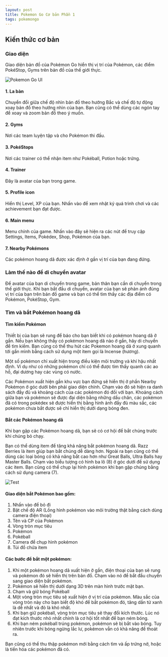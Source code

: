 ```yaml
---
layout: post
title: Pokemon Go Cơ bản Phần 1
tags: pokemongo
---
```


## Kiến thức cơ bản

### Giao diện
Giao diện bản đồ của Pokémon Go hiển thị vị trí của Pokémon, các điểm PokéStop, Gyms trên bản đồ của thế giới thực.

![Pokemon Go UI](https://p5.zdassets.com/hc/theme_assets/1051539/200290428/Map_View.png)

#### 1. La bàn
Chuyển đổi giữa chế độ nhìn bản đồ theo hướng Bắc và chế độ tự động xoay bản đồ theo hướng nhìn của bạn. Bạn cũng có thể dùng các ngón tay để xoay và zoom bản đồ theo ý muốn.

#### 2. Gyms
Nơi các team luyện tập và cho Pokémon thi đấu.

#### 3. PokéStops
Nơi các trainer có thể nhận item như Pokéball, Potion hoặc trứng.

#### 4. Trainer
Đây là avatar của bạn trong game.

#### 5. Profile icon
Hiển thị Level, XP của bạn. Nhấn vào để xem nhật ký quá trình chơi và các achievement bạn đạt được.

#### 6. Main menu
Menu chính của game. Nhấn vào đây sẽ hiện ra các nút để truy cập Settings, Items, Pokédex, Shop, Pokémon của bạn.

#### 7. Nearby Pokémons
Các pokémon hoang dã được xác định ở gần vị trí của bạn đang đứng.

### Làm thế nào để di chuyển avatar
Để avatar của bạn di chuyển trong game, bản thân bạn cần di chuyển trong thế giới thực. Khi bạn bắt đầu di chuyển, avatar của bạn sẽ phản ánh đúng vị trí của bạn trên bản đồ game và bạn có thể tìm thấy các địa điểm có Pokémon, PokéStop, Gym.

### Tìm và bắt Pokémon hoang dã

#### Tìm kiếm Pokémon
Thiết bị của bạn sẽ rung để báo cho bạn biết khi có pokémon hoang dã ở gần. Nếu bạn không thấy có pokémon hoang dã nào ở gần, hãy di chuyển để tìm kiếm. Bạn cũng có thể thu hút các Pokemon hoang dã ở xung quanh tới gần mình bằng cách sử dụng một item gọi là Incense (hương).

Một số pokémon chỉ xuất hiện trong điều kiện môi trường và khí hậu nhất định. Ví dụ như có những pokémon chỉ có thể được tìm thấy quanh các ao hồ, đại dương hay các vùng có nước.

Các Pokémon xuất hiện gần khu vực bạn đứng sẽ hiển thị ở phần Nearby Pokémon ở góc dưới bên phải giao diện chính. Chạm vào đó sẽ hiện ra danh sách đầy đủ và khoảng cách của các pokémon đó đối với bạn. Khoảng cách giữa bạn và pokémon sẽ được đại diện bằng những dấu chân, các pokémon đã có trong pokédex sẽ được hiển thị bằng hình ảnh đầy đủ màu sắc, các pokémon chưa bắt được sẽ chỉ hiển thị dưới dạng bóng đen.

#### Bắt các Pokémon hoang dã
Khi bạn gặp các Pokémon hoang dã, bạn sẽ có cơ hội để bắt chúng trước khi chúng bỏ chạy.

Bạn có thể dùng item để tăng khả năng bắt pokémon hoang dã. Razz Berries là item giúp bạn bắt chúng dễ dàng hơn. Ngoài ra bạn cũng có thể dùng các loại bóng có khả năng bắt cao hơn như Great Balls, Ultra Balls hay Master Balls. Chạm vào biểu tượng có hình ba lô (8) ở góc dưới để sử dụng các item. Bạn cũng có thể chụp lại hình pokémon khi bạn gặp chúng bằng cách sử dụng camera (7).

![Test](https://p5.zdassets.com/hc/theme_assets/1051539/200290428/Encounter_EN.png)

#### Giao diện bắt Pokémon bao gồm:
1. Nhấn vào để bỏ đi
2. Bật chế độ AR (Lồng hình pokémon vào môi trường thật bằng cách dùng camera điện thoại)
3. Tên và CP của Pokémon
4. Vòng tròn mục tiêu
5. Pokémon
6. Pokéball
7. Camera để chụp hình pokémon
8. Túi đồ chứa item

#### Các bước để bắt một pokémon:
1. Khi một pokémon hoang dã xuất hiện ở gần, điện thoại của bạn sẽ rung và pokémon đó sẽ hiển thị trên bản đồ. Chạm vào nó để bắt đầu chuyển sang giao diện bắt pokémon.
2. Pokémon sẽ hiển thị dưới dạng 3D trên màn hình trước mặt bạn.
3. Chạm và giữ bóng Pokéball
4. Một vòng tròn mục tiêu sẽ xuất hiện ở vị trí của pokémon. Màu sắc của vòng tròn này cho bạn biết độ khó để bắt pokémon đó, tăng dần từ xanh là dễ nhất và đỏ là khó nhất.
5. Khi bạn giữ pokéball, vòng tròn mục tiêu sẽ thay đổi kích thước. Lúc nó đạt kích thước nhỏ nhất chính là cơ hội tốt nhất để bạn ném bóng.
6. Khi bạn ném pokéball trúng pokémon, pokémon sẽ bị bắt vào bóng. Tuy nhiên trước khi bóng ngừng lắc lư, pokémon vẫn có khả năng để thoát ra.

Bạn cũng có thể thu thập pokémon mới bằng cách tìm và ấp trứng nở, hoặc là tiến hóa các pokémon đã có.
